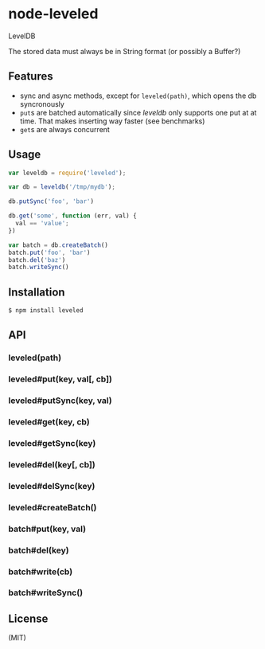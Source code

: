 
# node-leveled

LevelDB

The stored data must always be in String format (or possibly a Buffer?)

## Features

* sync and async methods, except for `leveled(path)`, which opens the db
  syncronously
* `put`s are batched automatically since _leveldb_ only supports one put at
  at time. That makes inserting way faster (see benchmarks)
* `get`s are always concurrent

## Usage

```javascript
var leveldb = require('leveled');

var db = leveldb('/tmp/mydb');

db.putSync('foo', 'bar')

db.get('some', function (err, val) {
  val == 'value';
})

var batch = db.createBatch()
batch.put('foo', 'bar')
batch.del('baz')
batch.writeSync()
```

## Installation

```bash
$ npm install leveled
```

## API

### leveled(path)

### leveled#put(key, val[, cb])
### leveled#putSync(key, val)

### leveled#get(key, cb)
### leveled#getSync(key)

### leveled#del(key[, cb])
### leveled#delSync(key)

### leveled#createBatch()

### batch#put(key, val)
### batch#del(key)

### batch#write(cb)
### batch#writeSync()

## License

(MIT)
